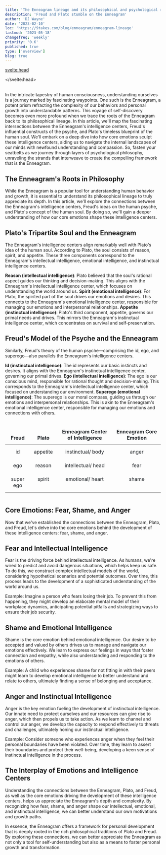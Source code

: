 ```yaml
---
title: 'The Enneagram lineage and its philosophical and psychological roots'
description: 'Freud and Plato stumble on the Enneagram'
author: 'DJ Wayne'
date: '2023-02-10'
loc: 'https://9takes.com/blog/enneagram/enneagram-lineage'
lastmod: '2023-05-18'
changefreq: 'weekly'
priority: '0.6'
published: true
type: ['overview']
blog: true
---
```


<svelte:head>

  <!-- <meta property="og:image" content="" /> -->
  <meta property="og:image" content="https://9takes.com/blogs/freud-plato.webp" />
  <link rel="canonical" href="https://9takes.com/blog/enneagram/enneagram-lineage">

</svelte:head>

<script>
	import  PopCard  from "../../lib/components/atoms/PopCard.svelte";
</script>
<div
	style="display: flex;
    justify-content: center;
    margin: 1rem 0;
	"
>
	<PopCard
		image={`/blogs/freud-plato.webp`}
		showIcon={false}
		text=""
		subtext=""
	/>
</div>

<!-- They almost got it, so close
Historical hints of the enneagram

First principles
Enneagram and Plato

9 threads through the fabric of history -->

<p class="firstLetter">In the intricate tapestry of human consciousness, understanding ourselves is a journey marked by fascinating waypoints. One such is the Enneagram, a potent prism refracting the complexity of our behaviors and personal growth into understandable patterns. This voyage of self-discovery becomes even more profound when we trace the roots of the Enneagram back to its philosophical lineage. In this article, we'll map the fascinating intersections between the Enneagram's intelligence centers, Freud's influential constructs of the psyche, and Plato's timeless blueprint of the human soul. We'll embark on a deep dive into how core emotions sculpt these intelligence centers, aiding us to navigate the internal landscapes of our minds with newfound understanding and compassion. So, fasten your seatbelts as we journey through layers of psychological philosophy, unraveling the strands that interweave to create the compelling framework that is the Enneagram.</p>

## The Enneagram's Roots in Philosophy

While the Enneagram is a popular tool for understanding human behavior and growth, it is essential to understand its philosophical lineage to truly appreciate its depth. In this article, we'll explore the connections between the Enneagram's intelligence centers, Freud's ideas on the human psyche, and Plato's concept of the human soul. By doing so, we'll gain a deeper understanding of how our core emotions shape these intelligence centers.

## Plato's Tripartite Soul and the Enneagram

The Enneagram's intelligence centers align remarkably well with Plato's idea of the human soul. According to Plato, the soul consists of reason, spirit, and appetite. These three components correspond to the Enneagram's intellectual intelligence, emotional intelligence, and instinctual intelligence centers.

**Reason (intellectual intelligence)**: Plato believed that the soul's rational aspect guides our thinking and decision-making. This aligns with the Enneagram's intellectual intelligence center, which focuses on understanding the world around us.
**Spirit (emotional intelligence)**: For Plato, the spirited part of the soul drives our emotions and desires. This connects to the Enneagram's emotional intelligence center, responsible for managing our emotions and interpersonal relationships.
**Appetite (instinctual intelligence)**: Plato's third component, appetite, governs our primal needs and drives. This mirrors the Enneagram's instinctual intelligence center, which concentrates on survival and self-preservation.

## Freud's Model of the Psyche and the Enneagram

Similarly, Freud's theory of the human psyche—comprising the id, ego, and superego—also parallels the Enneagram's intelligence centers.

**Id (instinctual intelligence)**: The id represents our basic instincts and desires. It aligns with the Enneagram's instinctual intelligence center, governing our primal drives.
**Ego (intellectual intelligence)**: The ego is our conscious mind, responsible for rational thought and decision-making. This corresponds to the Enneagram's intellectual intelligence center, which focused on understanding our environment.
**Superego (emotional intelligence)**: The superego is our moral compass, guiding us through our emotions and interpersonal relationships. This is akin to the Enneagram's emotional intelligence center, responsible for managing our emotions and connections with others.

<div class="scroll-table">

| Freud     | Plato    | Enneagram Center of Intelligence | Enneagram Core Emotion |
| --------- | -------- | -------------------------------- | ---------------------- |
| id        | appetite | instinctual/ body                | anger                  |
| ego       | reason   | intellectual/ head               | fear                   |
| super ego | spirit   | emotional/ heart                 | shame                  |

</div>

## Core Emotions: Fear, Shame, and Anger

Now that we've established the connections between the Enneagram, Plato, and Freud, let's delve into the core emotions behind the development of these intelligence centers: fear, shame, and anger.

## Fear and Intellectual Intelligence

Fear is the driving force behind intellectual intelligence. As humans, we're wired to predict and avoid dangerous situations, which helps keep us safe. To do this, we construct complex intellectual models of the world, considering hypothetical scenarios and potential outcomes. Over time, this process leads to the development of a sophisticated understanding of the world around us.

Example: Imagine a person who fears losing their job. To prevent this from happening, they might develop an elaborate mental model of their workplace dynamics, anticipating potential pitfalls and strategizing ways to ensure their job security.

## Shame and Emotional Intelligence

Shame is the core emotion behind emotional intelligence. Our desire to be accepted and valued by others drives us to manage and navigate our emotions effectively. We learn to express our feelings in ways that foster connection and empathy, while also understanding and responding to the emotions of others.

Example: A child who experiences shame for not fitting in with their peers might learn to develop emotional intelligence to better understand and relate to others, ultimately finding a sense of belonging and acceptance.

## Anger and Instinctual Intelligence

Anger is the key emotion fueling the development of instinctual intelligence. Our innate need to protect ourselves and our resources can give rise to anger, which then propels us to take action. As we learn to channel and control our anger, we develop the capacity to respond effectively to threats and challenges, ultimately honing our instinctual intelligence.

Example: Consider someone who experiences anger when they feel their personal boundaries have been violated. Over time, they learn to assert their boundaries and protect their well-being, developing a keen sense of instinctual intelligence in the process.

## The Interplay of Emotions and Intelligence Centers

Understanding the connections between the Enneagram, Plato, and Freud, as well as the core emotions driving the development of these intelligence centers, helps us appreciate the Enneagram's depth and complexity. By recognizing how fear, shame, and anger shape our intellectual, emotional, and instinctual intelligence, we can better understand our own motivations and growth paths.

In essence, the Enneagram offers a framework for personal development that is deeply rooted in the rich philosophical traditions of Plato and Freud. By exploring these connections, we can better appreciate the Enneagram as not only a tool for self-understanding but also as a means to foster personal growth and transformation.

<div>
<script type="application/ld+json">{
  "@type": "http://schema.org/BlogPosting",
  "http://schema.org/author": {
    "@type": "http://schema.org/Person",
    "http://schema.org/name": "DJ Wayne"
  },
  "http://schema.org/citation": [
    {
      "@type": "http://schema.org/WebPage",
      "http://schema.org/name": "Sigmund Freud",
      "http://schema.org/url": {
        "@id": "https://www.britannica.com/biography/Sigmund-Freud"
      }
    },
    {
      "@type": "http://schema.org/WebPage",
      "http://schema.org/name": "Plato",
      "http://schema.org/url": {
        "@id": "https://plato.stanford.edu/entries/plato/"
      }
    }
  ],
  "http://schema.org/dateModified": {
    "@type": "http://schema.org/Date",
    "@value": "2023-04-11"
  },
  "http://schema.org/datePublished": {
    "@type": "http://schema.org/Date",
    "@value": "2023-02-19"
  },
  "http://schema.org/description": "Explore the connections between the Enneagram's intelligence centers, Freud's ideas on the human psyche, and Plato's concept of the human soul, and gain a deeper understanding of how core emotions shape these intelligence centers.",
  "http://schema.org/headline": "The Enneagram and its Philosophical Lineage: Plato and Freud Revisited",
  "http://schema.org/image": {
    "@type": "http://schema.org/ImageObject",
    "http://schema.org/height": 1200,
    "http://schema.org/url": {
      "@id": "https://9takes.com/blogs/freud-plato.webp"
    },
    "http://schema.org/width": 630
  },
  "http://schema.org/keywords": [
    "Enneagram",
    "Plato",
    "Freud",
    "intelligence centers",
    "philosophy",
    "core emotions",
    "fear",
    "shame",
    "anger",
    "personal development",
    "human psyche",
    "human soul"
  ],
  "http://schema.org/mainEntityOfPage": {
    "@id": "https://9takes.com/blog/enneagram/enneagram-lineage",
    "@type": "http://schema.org/WebPage"
  },
  "http://schema.org/mentions": [
    {
      "@type": "http://schema.org/Person",
      "http://schema.org/name": "Plato",
      "http://schema.org/sameAs": [
        {
          "@id": "https://en.wikipedia.org/wiki/Plato"
        },
        {
          "@id": "https://www.britannica.com/biography/Plato"
        }
      ]
    },
    {
      "@type": "http://schema.org/Person",
      "http://schema.org/name": "Sigmund Freud",
      "http://schema.org/sameAs": [
        {
          "@id": "https://en.wikipedia.org/wiki/Sigmund_Freud"
        },
        {
          "@id": "https://www.britannica.com/biography/Sigmund-Freud"
        }
      ]
    }
  ],
  "http://schema.org/publisher": {
    "@type": "http://schema.org/Organization",
    "http://schema.org/name": "9takes"
  }
}

</script>
</div>

<style>

table {
    width: 100%;
    margin-bottom: 1rem;
    color: #212529;
    border: var(--classic-border);

}
thead {
    display: table-header-group;
    vertical-align: middle;
    border-color: inherit;
}
tr {
    display: table-row;
    vertical-align: inherit;
    border-color: inherit;
}

th {
    border-bottom-width: 2px;
    vertical-align: bottom;
    border-bottom: 2px solid #dee2e6;
    border: var(--classic-border);
    padding: 0.75rem;
}

td {
    padding: 0.75rem;
    vertical-align: top;
    border: var(--classic-border);
    text-align: center;
}

.scroll-table {
    overflow-x: scroll;
}

</style>
